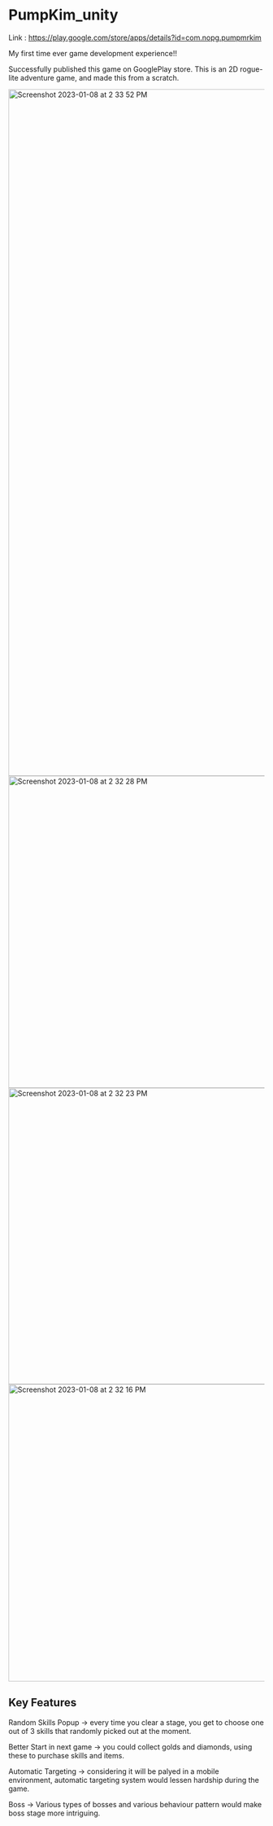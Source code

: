# PumpKim_unity

Link : https://play.google.com/store/apps/details?id=com.nopg.pumpmrkim

My first time ever game development experience!!

Successfully published this game on GooglePlay store. This is an 2D rogue-lite adventure game, and made this from a scratch. 

<img width="1349" alt="Screenshot 2023-01-08 at 2 33 52 PM" src="https://user-images.githubusercontent.com/56284745/211182058-46e42af5-271e-4416-b98a-4cff787a12b5.png">

<img width="613" alt="Screenshot 2023-01-08 at 2 32 28 PM" src="https://user-images.githubusercontent.com/56284745/211182016-5717be7c-4c5f-48b8-9249-2666072e6e01.png">

<img width="582" alt="Screenshot 2023-01-08 at 2 32 23 PM" src="https://user-images.githubusercontent.com/56284745/211182021-8c58bd81-58d7-4100-b8bb-447f8ec07823.png">

<img width="584" alt="Screenshot 2023-01-08 at 2 32 16 PM" src="https://user-images.githubusercontent.com/56284745/211182023-98986d36-95a8-4397-b2f7-c9d3a0bcbb44.png">

## Key Features

Random Skills Popup
-> every time you clear a stage, you get to choose one out of 3 skills that randomly picked out at the moment.

Better Start in next game
-> you could collect golds and diamonds, using these to purchase skills and items.

Automatic Targeting
-> considering it will be palyed in a mobile environment, automatic targeting system would lessen hardship during the game.

Boss
-> Various types of bosses and various behaviour pattern would make boss stage more intriguing.
